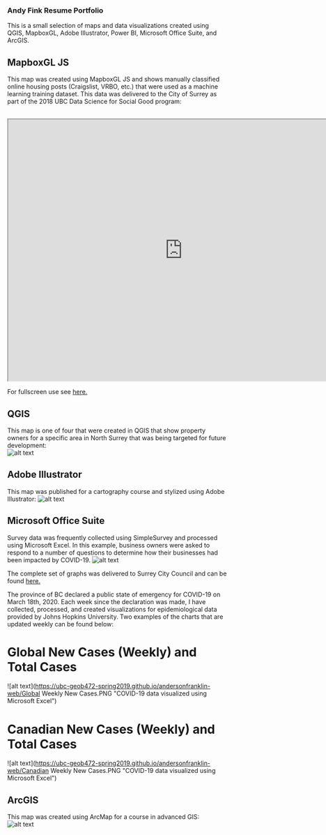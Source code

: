 ### Andy Fink Resume Portfolio ###
This is a small selection of maps and data visualizations created using QGIS, MapboxGL, Adobe Illustrator, Power BI, Microsoft Office Suite, and ArcGIS.  

## MapboxGL JS
This map was created using MapboxGL JS and shows manually classified online housing posts (Craigslist, VRBO, etc.) that were used as a machine learning training dataset. This data was delivered to the City of Surrey as part of the 2018 UBC Data Science for Social Good program:

<br>

<iframe src="https://ubc-geob472-spring2019.github.io/andersonfranklin-web/G472_Web_Map_with_Buttons" height="600" width="800"></iframe>

For fullscreen use see <a href = "https://ubc-geob472-spring2019.github.io/andersonfranklin-web/G472_Web_Map_with_Buttons" title = "MapboxGL JS Example" target = "_blank"> here. </a>
<br>

## QGIS
This map is one of four that were created in QGIS that show property owners for a specific area in North Surrey that was being targeted for future development:  
![alt text](https://ubc-geob472-spring2019.github.io/andersonfranklin-web/swminster_owners1.PNG "Map created with QGIS")


## Adobe Illustrator
This map was published for a cartography course and stylized using Adobe Illustrator:
![alt text](https://ubc-geob472-spring2019.github.io/andersonfranklin-web/Illustrator.PNG "Map created with Adobe Illustrator")

## Microsoft Office Suite
Survey data was frequently collected using SimpleSurvey and processed using Microsoft Excel. In this example, business owners were asked to respond to a number of questions to determine how their businesses had been impacted by COVID-19. 
![alt text](https://ubc-geob472-spring2019.github.io/andersonfranklin-web/BIS.PNG "Sample survey results created using Microsoft Excel")

The complete set of graphs was delivered to Surrey City Council and can be found <a href = "https://ubc-geob472-spring2019.github.io/andersonfranklin-web/Business Impact Survey Results formatted - v3.pdf" title = "Business Impact Survey Results" target = "_blank"> here. </a>

The province of BC declared a public state of emergency for COVID-19 on March 18th, 2020. Each week since the declaration was made, I have collected, processed, and created visualizations for epidemiological data provided by Johns Hopkins University. Two examples of the charts that are updated weekly can be found below:

# Global New Cases (Weekly) and Total Cases
![alt text](https://ubc-geob472-spring2019.github.io/andersonfranklin-web/Global Weekly New Cases.PNG "COVID-19 data visualized using Microsoft Excel")


# Canadian New Cases (Weekly) and Total Cases
![alt text](https://ubc-geob472-spring2019.github.io/andersonfranklin-web/Canadian Weekly New Cases.PNG "COVID-19 data visualized using Microsoft Excel")


## ArcGIS
This map was created using ArcMap for a course in advanced GIS:  
![alt text](https://blogs.ubc.ca/translinkupdates/files/2017/12/DADistance.jpg "Map created with ArcMap")  
